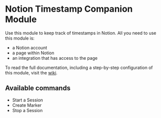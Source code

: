 # Notion Timestamp Companion Module

Use this module to keep track of timestamps in Notion. All you need to use this module is: 

* a Notion account
* a page within Notion
* an integration that has access to the page

To read the full documentation, including a step-by-step configuration of this module, visit the [wiki](https://github.com/bitfocus/companion-module-notion-timestamp/wiki).

## Available commands

* Start a Session
* Create Marker
* Stop a Session
